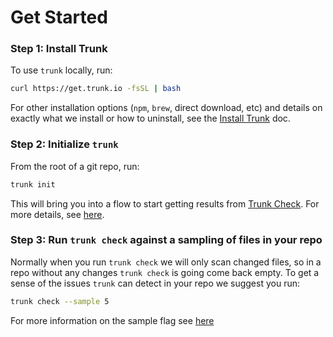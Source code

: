 # Get Started

### Step 1: Install Trunk

To use `trunk` locally, run:

```bash
curl https://get.trunk.io -fsSL | bash
```

For other installation options (`npm`, `brew`, direct download, etc) and details on exactly what we install or how to uninstall, see the [Install Trunk](../overview/install-trunk.md) doc.

### Step 2: Initialize `trunk`

From the root of a git repo, run:

```bash
trunk init
```

This will bring you into a flow to start getting results from [Trunk Check](./). For more details, see [here](doc:initialize-trunk-in-a-git-repo).

### Step 3: Run `trunk check` against a sampling of files in your repo

Normally when you run `trunk check` we will only scan changed files, so in a repo without any changes `trunk check` is going come back empty. To get a sense of the issues `trunk` can detect in your repo we suggest you run:

```bash
trunk check --sample 5
```

For more information on the sample flag see [here](command-line.md#sample)
